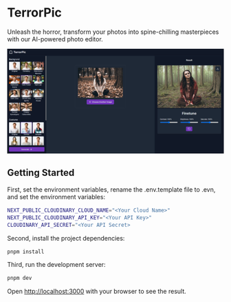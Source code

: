 # TerrorPic

Unleash the horror, transform your photos into spine-chilling masterpieces with our AI-powered photo editor.

![TerrorPic Preview](./preview.png)

## Getting Started

First, set the environment variables, rename the .env.template file to .evn, and set the environment variables:

```bash
NEXT_PUBLIC_CLOUDINARY_CLOUD_NAME="<Your Cloud Name>"
NEXT_PUBLIC_CLOUDINARY_API_KEY="<Your API Key>"
CLOUDINARY_API_SECRET="<Your API Secret>
```

Second, install the project dependencies:

```bash
pnpm install
```

Third, run the development server:

```bash
pnpm dev
```

Open [http://localhost:3000](http://localhost:3000) with your browser to see the result.
